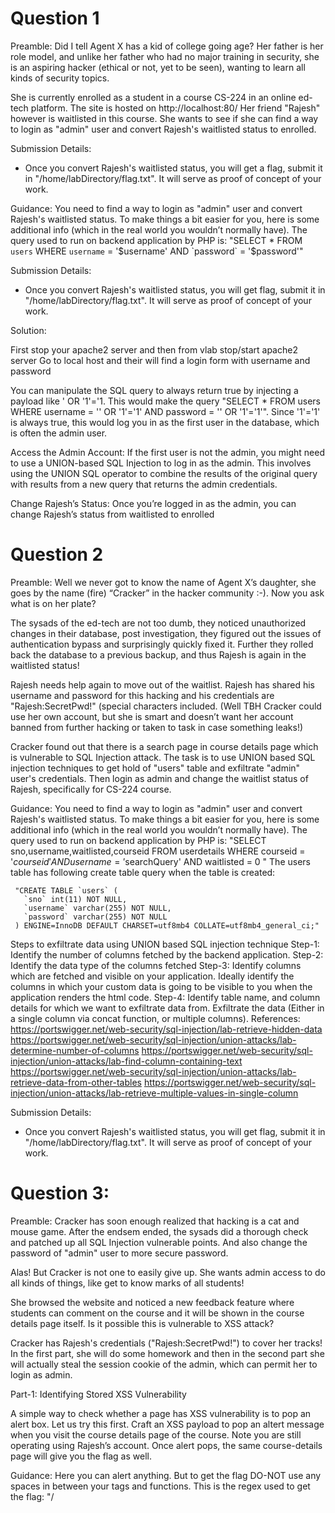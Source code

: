 # Question 1

Preamble: Did I tell Agent X has a kid of college going age? Her father is her role model, and unlike her father who had no major training in security, she is an aspiring hacker (ethical or not, yet to be seen), wanting to learn all kinds of security topics.

She is currently enrolled as a student in a course CS-224 in an online ed-tech platform. The site is hosted on http://localhost:80/ Her friend "Rajesh" however is waitlisted in this course. She wants to see if she can find a way to login as "admin" user and convert Rajesh's waitlisted status to enrolled.

Submission Details:
- Once you convert Rajesh's waitlisted status, you will get a flag, submit it in "/home/labDirectory/flag.txt". It will serve as proof of concept of your work.

Guidance:
You need to find  a way to login as "admin" user and convert Rajesh's waitlisted status.
To make things a bit easier for you, here is some additional info (which in the real world you wouldn’t normally have). The query used to run on backend application by PHP is:  "SELECT * FROM `users` WHERE `username` = '$username' AND `password` = '$password'"

Submission Details:
- Once you convert Rajesh's waitlisted status, you will get flag, submit it in "/home/labDirectory/flag.txt". It will serve as proof of concept of your work.

Solution:

First stop your apache2 server and then from vlab stop/start apache2 server
Go to local host and their will find a login form with username and password

You can manipulate the SQL query to always return true by injecting a payload like ' OR '1'='1. This would make the query "SELECT * FROM users WHERE username = '' OR '1'='1' AND password = '' OR '1'='1'". Since '1'='1' is always true, this would log you in as the first user in the database, which is often the admin user.

Access the Admin Account: If the first user is not the admin, you might need to use a UNION-based SQL Injection to log in as the admin. This involves using the UNION SQL operator to combine the results of the original query with results from a new query that returns the admin credentials.

Change Rajesh’s Status: Once you’re logged in as the admin, you can change Rajesh’s status from waitlisted to enrolled


# Question 2

Preamble:  Well we never got to know the name of Agent X’s daughter, she goes by the name (fire) “Cracker” in the hacker community  :-). Now you ask what is on her plate?

The sysads of the ed-tech are not too dumb, they noticed unauthorized changes in their database, post investigation, they figured out the issues of authentication bypass and surprisingly quickly fixed it. Further they rolled back the database to a previous backup, and thus Rajesh is again in the waitlisted status!

Rajesh needs help again to move out of the waitlist. Rajesh has shared his username and password for this hacking and his credentials are "Rajesh:SecretPwd!" (special characters included.  (Well TBH Cracker could use her own account, but she is smart and  doesn’t want her account banned from further hacking or taken to task in case something leaks!)

Cracker found out that there is a search page in course details page which is vulnerable to SQL Injection attack. The task is to use UNION based SQL injection techniques to get hold of "users" table and exfiltrate "admin" user's credentials. Then  login as admin and change the waitlist status of Rajesh, specifically for CS-224 course.


Guidance:
You need to find  a way to login as "admin" user and convert Rajesh's waitlisted status.
To make things a bit easier for you, here is some additional info (which in the real world you wouldn’t normally have). 
The query used to run on backend application by PHP is: "SELECT sno,username,waitlisted,courseid FROM userdetails WHERE courseid = '$courseid' AND username = '$searchQuery' AND waitlisted = 0 "
The users table has following create table query when the table is created:

   	 "CREATE TABLE `users` (
   	   `sno` int(11) NOT NULL,
   	   `username` varchar(255) NOT NULL,
   	   `password` varchar(255) NOT NULL
   	 ) ENGINE=InnoDB DEFAULT CHARSET=utf8mb4 COLLATE=utf8mb4_general_ci;"
Steps to exfiltrate data using UNION based SQL injection technique
Step-1: Identify the number of columns fetched by the backend application.
Step-2: Identify the data type of the columns fetched
Step-3: Identify columns which are fetched and visible on your application. Ideally identify the columns in which your custom data is going to be visible to you when the application renders the html code.
Step-4: Identify table name, and column details for which we want to exfiltrate data from.
Exfiltrate the data (Either in a single column via concat function, or multiple columns).
References:
https://portswigger.net/web-security/sql-injection/lab-retrieve-hidden-data
https://portswigger.net/web-security/sql-injection/union-attacks/lab-determine-number-of-columns
https://portswigger.net/web-security/sql-injection/union-attacks/lab-find-column-containing-text
https://portswigger.net/web-security/sql-injection/union-attacks/lab-retrieve-data-from-other-tables
https://portswigger.net/web-security/sql-injection/union-attacks/lab-retrieve-multiple-values-in-single-column



Submission Details:
- Once you convert Rajesh's waitlisted status, you will get flag, submit it in "/home/labDirectory/flag.txt". It will serve as proof of concept of your work.

# Question 3:   
Preamble: Cracker has soon enough realized that hacking is a cat and mouse game. After the endsem ended, the sysads did a thorough check and patched up all SQL Injection vulnerable points. And also change the password of "admin" user to more secure password.

Alas! But Cracker is not one to easily give up. She wants admin access to do all kinds of things, like get to know marks of all students!

She browsed the website and noticed a new feedback feature where students can comment on the course and it will be shown in the course details page itself. Is it possible this is vulnerable to XSS attack?

Cracker has Rajesh's credentials ("Rajesh:SecretPwd!") to cover her tracks!
In the first part, she will do some homework and then in the second part she will actually steal the session cookie of the admin, which can permit her to login as admin.

Part-1: Identifying Stored XSS Vulnerability

A simple way to check whether a page has XSS vulnerability is to pop an alert box. Let us try this first. Craft an XSS payload to pop an altert message when you visit the course details page of the course. Note you are still operating using Rajesh’s account. Once alert pops, the same course-details page will give you the flag as well.

Guidance: Here you can alert anything. But to get the flag DO-NOT use any spaces in between your tags and functions. This is the regex used to get the flag: "/<script>alert\(['\"]?.+['\"]?\);<\/script>/"

Submission Details:
- Once you have submitted the XSS payload according to the regex above, you will get flag, submit it in "/home/labDirectory/flag.txt" in "flagPart1" key. It will serve as proof of concept of your work.


Part-2: Stealing cookies using stored XSS vulnerability
Now that you have found a point where you can leverage the XSS vulnerability, let us use it to our advantage and steal the session cookie details of the admin user. The implications of this is, once you get the session cookie of a user, you can use it to login as that user without knowing any username/password (though we will not do this extra step of logging in)



Goal: Create an XSS payload which will get the session cookie of a currently logged in user (e.g. admin when he logs in to see the feedback), and send it to the attacker. 

GUIDANCE:
- Create payload following below document: https://pswalia2u.medium.com/exploiting-xss-stealing-cookies-csrf-2325ec03136e
- The payload you create should send the cookie to some service listening on a port at an IP address. In a real world, this would be some machine in the Internet(Of course attacker's). Here, we will use the lab container and your machine for simulating this scenario, so use your "eth0" or "wlan" network interface related IP address of your machine in the payload.
- To listen on some port on your machine you can use "netcat" using command: nc -lknvp <port>. This basically mimics a service running on the specified port on the machine where the command is run.
- Alternatively, you can host your own HTTP server(Since the request will come from XSS payload as an HTTP request) using Python:
       - For Python3: sudo python3 -m http.server <port>
       - For Python2: sudo python -m SimpleHTTPServer <port>
- You don’t have to model the admin login. Our backend will login as admin and visit the course detail pages every 1 minute. This should trigger a cookie sent to the port you are listening on if your payload was right!

Submission Details:
- Once you have received the admin session cookie details, the flag will be in URL encoded form. Use some online tool to URL decode the flag and submit it in "/home/labDirectory/flag.txt" in "adminFlag" key. It will serve as proof of concept of your work.
      ...combine these three problem statements into a mini project problem statement and write a detailed problem statement.
